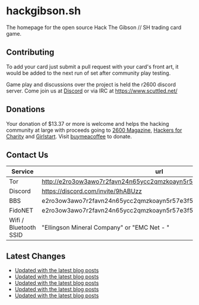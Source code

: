 # hackgibson.sh
The homepage for the open source Hack The Gibson // SH trading card game.


## Contributing

To add your card just submit a pull request with your card's front art, it would be added to the next run of set after community play testing.

Game play and discussions over the project is held the r2600 discord server. Come join us at [Discord](https://discord.com/invite/9hABUzz) or via IRC at https://www.scuttled.net/


## Donations

Your donation of $13.37 or more is welcome and helps the hacking community at large with proceeds going to [2600 Magazine](https://2600.com/), [Hackers for Charity](https://hackersforcharity.org) and [Girlstart](https://girlstart.org).  Visit [buymeacoffee](https://www.buymeacoffee.com/hackgibson.sh) to donate.


## Contact Us

Service | url
-|-
Tor | http://e2ro3ow3awo7r2favn24n65ycc2qmzkoayn5r57e3f56nvjwdcgg32ad.onion
Discord | https://discord.com/invite/9hABUzz
BBS | e2ro3ow3awo7r2favn24n65ycc2qmzkoayn5r57e3f56nvjwdcgg32ad.onion:23
FidoNET | e2ro3ow3awo7r2favn24n65ycc2qmzkoayn5r57e3f56nvjwdcgg32ad.onion:24554
Wifi / Bluetooth SSID | "Ellingson Mineral Company" or "EMC Net - <fidonet address>"

## Latest Changes
<!-- BLOG-POST-LIST:START -->
- [Updated with the latest blog posts](https://github.com/DFW2600/hackgibson.sh/commit/542438a1ddc965fe2b6602d671eceec930ff015b)
- [Updated with the latest blog posts](https://github.com/DFW2600/hackgibson.sh/commit/5936f5a4d1ac62754b3344e66a5919cd44fec19a)
- [Updated with the latest blog posts](https://github.com/DFW2600/hackgibson.sh/commit/5ad666ca55e613ec903cc603f03964d6b0faa498)
- [Updated with the latest blog posts](https://github.com/DFW2600/hackgibson.sh/commit/c6b79360f35e79d3a740193dd94dd4656886b7a1)
- [Updated with the latest blog posts](https://github.com/DFW2600/hackgibson.sh/commit/bc3096f9bfdf6e58f4554e93f001e47d3e0b6b2d)
<!-- BLOG-POST-LIST:END -->
